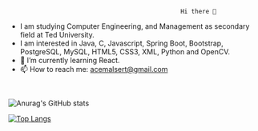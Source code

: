                                                    Hi there 👋
- I am studying Computer Engineering, and Management as secondary field at Ted University. 
- I am interested in Java, C, Javascript, Spring Boot, Bootstrap, PostgreSQL, MySQL, HTML5, CSS3, XML, Python and OpenCV. 
- 🌱 I’m currently learning React.
- 📫 How to reach me: acemalsert@gmail.com

<br>

![Anurag's GitHub stats](https://github-readme-stats.vercel.app/api?username=acemalsert&show_icons=true&theme=radical)

[![Top Langs](https://github-readme-stats.vercel.app/api/top-langs/?username=acemalsert&layout=compact)](https://github.com/anuraghazra/github-readme-stats)

  





